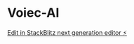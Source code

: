 # Voiec-AI

[Edit in StackBlitz next generation editor ⚡️](https://stackblitz.com/~/github.com/Cloutgenie/Voiec-AI)